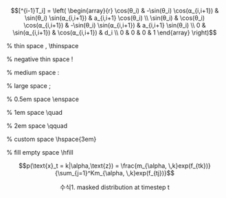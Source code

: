 $$[^{i-1}T_i] = \left( \begin{array}{r}
    \cos(θ_i) & -\sin(θ_i) \cos(⍺_{i,i+1}) & \sin(θ_i) \sin(⍺_{i,i+1}) & a_{i,i+1} \cos(θ_i) \\
    \sin(θ_i) & \cos(θ_i) \cos(⍺_{i,i+1}) & -\sin(θ_i) \sin(⍺_{i,i+1}) & a_{i,i+1} \sin(θ_i) \\
    0 & \sin(⍺_{i,i+1}) & \cos(⍺_{i,i+1}) & d_i \\
    0 & 0 & 0 & 1
\end{array} \right)$$

% thin space
\,
\thinspace
 
% negative thin space
\!
 
% medium space
\:
 
% large space
\;
 
% 0.5em space
\enspace
 
% 1em space
\quad
 
% 2em space
\qquad
 
% custom space
\hspace{3em}
 
% fill empty space
\hfill

<p style="text-align:center">
$$p(\text{x}_t = k|\alpha,\text{z}) = \frac{m_{\alpha, \,k}exp(f_{tk})}{\sum_{j=1}^Km_{\alpha, \,k}exp(f_{tj})}$$
<figcaption align="center">수식1. masked distribution at timestep t</figcaption>
</p>
